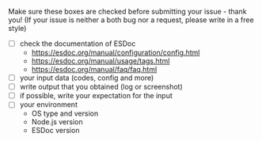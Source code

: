 Make sure these boxes are checked before submitting your issue - thank you!
(If your issue is neither a both bug nor a request, please write in a free style)

- [ ] check the documentation of ESDoc
  - https://esdoc.org/manual/configuration/config.html
  - https://esdoc.org/manual/usage/tags.html
  - https://esdoc.org/manual/faq/faq.html
- [ ] your input data (codes, config and more)
- [ ] write output that you obtained (log or screenshot)
- [ ] if possible, write your expectation for the input
- [ ] your environment
  - OS type and version
  - Node.js version
  - ESDoc version
